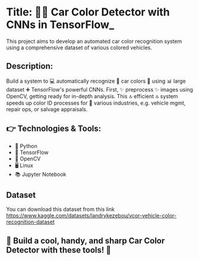 # Title: 🚗🌈 Car Color Detector with CNNs in TensorFlow_
This project aims to develop an automated car color recognition system using a comprehensive dataset of various colored vehicles.

## Description:
Build a system to 💻 automatically recognize 🎨 car colors 🚙 using 📊 large dataset ➕ TensorFlow's powerful CNNs. First, ✨ preprocess ✨ images using OpenCV, getting ready for in-depth analysis. This 🔝 efficient 🔝 system speeds up color ID processes for 🏢 various industries, e.g. vehicle mgmt, repair ops, or salvage appraisals.

## 👉 Technologies & Tools:

* 🐍 Python
* 🧠 TensorFlow
* 👀 OpenCV
* 🖥️ Linux
* 📚 Jupyter Notebook

## Dataset
You can download this dataset from this link
<https://www.kaggle.com/datasets/landrykezebou/vcor-vehicle-color-recognition-dataset>

## 💪 Build a cool, handy, and sharp Car Color Detector with these tools! 💪
